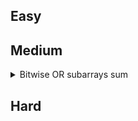 ## Easy



## Medium
<details>
<summary> Bitwise OR subarrays sum</summary>

__Problem Statement:__

You are given an array of integers A of size N.

The value of a subarray is defined as BITWISE OR of all elements in it.

Return the sum of value of all subarrays of A % 109 + 7.

``
Problem Constraints

1 <= N <= 105

1 <= A[i] <= 108



Input Format

The first argument given is the integer array A.



Output Format

Return the sum of Value of all subarrays of A % 109 + 7.



Example Input

Input 1: A = [1, 2, 3, 4, 5] Output: 71

Input 2: A = [7, 8, 9, 10] Output: 110

Example Explanation

Explanation 1:

Value([1]) = 1
Value([1, 2]) = 3
Value([1, 2, 3]) = 3
Value([1, 2, 3, 4]) = 7
Value([1, 2, 3, 4, 5]) = 7
Value([2]) = 2
Value([2, 3]) = 3
Value([2, 3, 4]) = 7
Value([2, 3, 4, 5]) = 7
Value([3]) = 3
Value([3, 4]) = 7
Value([3, 4, 5]) = 7
Value([4]) = 4
Value([4, 5]) = 5
Value([5]) = 5
Sum of all these values = 71


``

__CODE:__

```java
public class Solution {
    public int solve(int[] A) {
        final int mod = 1_000_000_007;
        //create bit wise 2D-array for all the numbers
        int[][] bitInds = new int[32][A.length];
        //Get each bit values for all the numbers
        for (int i = 0; i < 32; i++) {
            for (int j = 0; j < A.length; j++) {
                if (isIthBitSet(A[j], i)) {
                    bitInds[i][j] = 1;
                } else
                    bitInds[i][j] = 0;
            }
        }

        //after populating bit values calculate how many sub arrays bit doesn't contribute to the sum
        //create new array for each bit and store num of sub arrays for each bit count which are not contribute to sum
        int[] pfSum = new int[32];
        int totalSubArrays = A.length * (A.length + 1) / 2;
        for (int i = 0; i < 32; i++) {
            int unsetCnt = 0;
            for (int j = 0; j < A.length; j++) {
                if (bitInds[i][j] == 0) {
                    unsetCnt++;
                } else {
                    pfSum[i] += unsetCnt * (unsetCnt + 1) / 2;
                    unsetCnt = 0;
                }
            }
            if (unsetCnt > 0) {
                pfSum[i] += unsetCnt * (unsetCnt + 1) / 2;
            }
        }
        int ans = 0;
        for (int i = 0; i < pfSum.length; i++) {
            ans = ((ans % mod) + ((totalSubArrays - pfSum[i]) * (int) Math.pow(2, i)) % mod) % mod;
        }

        return ans;

    }
}

```



__Optimized:__
```java
private boolean isIthBitSet(int num, int ind){
    return (num & (1<<ind))>0;
}

public int optimized(int[]ar){
    final long mod = 1_000_000_007;
    long ans=0;
    //System.out.println("ar.length: "+ar.length);
    long totalSubArrays = (1L*ar.length * (ar.length+1))/2;
    //System.out.println("total sub arrays: "+totalSubArrays);
    long[] pfSum = new long[32];
    for(int i=0;i<32;i++){
        int unsetCnt = 0;
        long totalRemCnt=0;
        for(int j=0;j<ar.length;j++){
            if(isIthBitSet(ar[j], i)){
                totalRemCnt += (1L*unsetCnt*(unsetCnt+1)/2);
                unsetCnt=0;
            }else{
                unsetCnt++;
            }
        }
        if(unsetCnt>0)
            totalRemCnt += (1L*unsetCnt*(unsetCnt+1)/2);
        // System.out.println("i="+i+" totalRemCnt="+totalRemCnt);
        pfSum[i] = totalRemCnt;

    }
    for(int i=0;i<32;i++){
        ans = (ans%mod + ((totalSubArrays - pfSum[i])%mod * (1L << i) % mod)) % mod;
    }
    return (int)(ans%mod);
}
 

```


__Solution-2:__

```java
public class Solution {
    public int solve(int[] A) {
        int n = A.length;
        int[] idx = new int[32];
        long ans = 0;
        for (int i = 1; i <= n; ++i) {
            long tmp = A[i - 1];
            for (int j = 0; j <= 31; ++j) {
                long pw = 1 << j;
                if ((tmp & pw) != 0) { //if jth bit is set
                    ans += pw * i; // add its contribution in ans for all subarrays ending at index i
                    idx[j] = i; // store the index for next elements
                } else if (idx[j] != 0) // if jth bit is not set
                {
                    ans += pw * idx[j]; // add its contribution in ans for all subarrays ending at index i using 
                } // the information of last element having jth bit set
            }
        }
        return (int)(ans % 1000000007);
    }
}

```
</details>

## Hard
